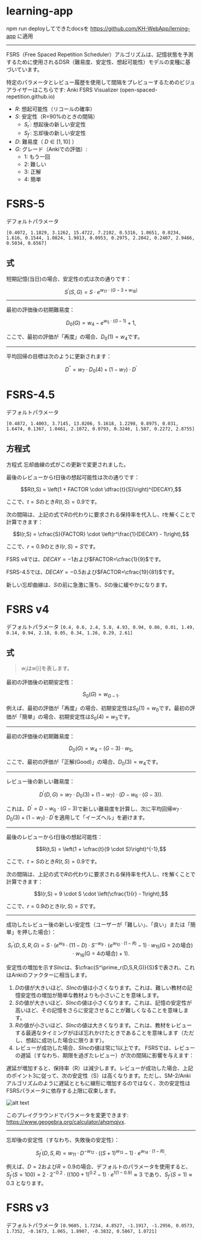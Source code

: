 # learning-app

npm run deployしてできたdocsを https://github.com/KH-WebApp/lerning-app に適用

---

FSRS（Free Spaced Repetition Scheduler）アルゴリズムは、記憶状態を予測するために使用されるDSR（難易度、安定性、想起可能性）モデルの変種に基づいています。

特定のパラメータとレビュー履歴を使用して間隔をプレビューするためのビジュアライザーはこちらです: Anki FSRS Visualizer (open-spaced-repetition.github.io)

- $R$: 想起可能性（リコールの確率）
- $S$: 安定性（R=90%のときの間隔）
    - $S^\prime_r$: 想起後の新しい安定性
    - $S^\prime_f$: 忘却後の新しい安定性
- $D$: 難易度（ $D \in [1, 10]$ ）
- $G$: グレード（Ankiでの評価）:
    - $1$: もう一回
    - $2$: 難しい
    - $3$: 正解
    - $4$: 簡単

# FSRS-5
デフォルトパラメータ

`[0.4072, 1.1829, 3.1262, 15.4722, 7.2102, 0.5316, 1.0651, 0.0234, 1.616, 0.1544, 1.0824, 1.9813, 0.0953, 0.2975, 2.2042, 0.2407, 2.9466, 0.5034, 0.6567]`

## 式
短期記憶(当日)の場合、安定性の式は次の通りです：

$$S^\prime(S,G) = S \cdot e^{w_{17} \cdot (G - 3 + w_{18})}$$

---

最初の評価後の初期難易度：

$$D_0(G) = w_4 - e^{w_5 \cdot (G - 1)} + 1,$$

ここで、最初の評価が「再度」の場合、$D_0(1)=w_4$です。

---
平均回帰の目標は次のように更新されます：

$$D^{\prime\prime} = w_7 \cdot D_0(4) + (1 - w_7) \cdot D^\prime$$

# FSRS-4.5
デフォルトパラメータ

`[0.4872, 1.4003, 3.7145, 13.8206, 5.1618, 1.2298, 0.8975, 0.031, 1.6474, 0.1367, 1.0461, 2.1072, 0.0793, 0.3246, 1.587, 0.2272, 2.8755]`

## 方程式
方程式
忘却曲線の式がこの更新で変更されました。

最後のレビューから$t$日後の想起可能性は次の通りです：

$$R(t,S) = \left(1 + FACTOR \cdot \dfrac{t}{S}\right)^{DECAY},$$

ここで、$t=S$のとき$R(t,S)=0.9$です。

次の間隔は、上記の式で$R$の代わりに要求される保持率を代入し、$t$を解くことで計算できます：

$$I(r,S) = \cfrac{S}{FACTOR} \cdot \left(r^\frac{1}{DECAY} - 1\right),$$

ここで、$r=0.9$のとき$I(r,S)=S$です。

FSRS v4では、$DECAY=-1$および$FACTOR=\cfrac{1}{9}$です。

FSRS-4.5では、$DECAY=-0.5$および$FACTOR=\cfrac{19}{81}$です。

新しい忘却曲線は、$S$の前に急激に落ち、$S$の後に緩やかになります。

# FSRS v4
デフォルトパラメータ
`[0.4, 0.6, 2.4, 5.8, 4.93, 0.94, 0.86, 0.01, 1.49, 0.14, 0.94, 2.18, 0.05, 0.34, 1.26, 0.29, 2.61]`

##  式
> $w_i$はw[i]を表します。

最初の評価後の初期安定性：

$$S_0(G) = w_{G-1}.$$

例えば、最初の評価が「再度」の場合、初期安定性は$S_0(1)=w_0$です。最初の評価が「簡単」の場合、初期安定性は$S_0(4)=w_3$です。

---

最初の評価後の初期難易度：

$$D_0(G) = w_4 - (G-3) \cdot w_5,$$

ここで、最初の評価が「正解(Good)」の場合、$D_0(3)=w_4$です。

---

レビュー後の新しい難易度：

$$D^\prime(D,G) = w_7 \cdot D_0(3) +(1 - w_7) \cdot (D - w_6 \cdot (G - 3)).$$

これは、$D^\prime = D - w_6 \cdot (G - 3)$で新しい難易度を計算し、次に平均回帰$w_7 \cdot D_0(3) + (1 - w_7) \cdot D^\prime$を適用して「イーズヘル」を避けます。

---

最後のレビューから$t$日後の想起可能性：

$$R(t,S) = \left(1 + \cfrac{t}{9 \cdot S}\right)^{-1},$$

ここで、$t=S$のとき$R(t,S)=0.9$です。

次の間隔は、上記の式で$R$の代わりに要求される保持率を代入し、$t$を解くことで計算できます：

$$I(r,S) = 9 \cdot S \cdot \left(\cfrac{1}{r} - 1\right),$$

ここで、$r=0.9$のとき$I(r,S)=S$です。

---

成功したレビュー後の新しい安定性（ユーザーが「難しい」、「良い」または「簡単」を押した場合）：

$$S^\prime_r(D,S,R,G) = S\cdot(e^{w_8} \cdot (11-D) \cdot S^{-w_9} \cdot (e^{w_{10}\cdot(1-R)}-1) \cdot w_{15}(\textrm{G = 2の場合}) \cdot w_{16}(\textrm{G = 4の場合}) + 1).$$

安定性の増加を示す$SInc$は、$\cfrac{S^\prime_r(D,S,R,G)}{S}$で表され、これはAnkiのファクターに相当します。

1. $D$の値が大きいほど、$SInc$の値は小さくなります。これは、難しい教材の記憶安定性の増加が簡単な教材よりも小さいことを意味します。
2. $S$の値が大きいほど、$SInc$の値は小さくなります。これは、記憶の安定性が高いほど、その記憶をさらに安定させることが難しくなることを意味します。
3. $R$の値が小さいほど、$SInc$の値は大きくなります。これは、教材をレビューする最適なタイミングがほぼ忘れかけたときであることを意味します（ただし、想起に成功した場合に限ります）。
4. レビューが成功した場合、$SInc$の値は常に1以上です。
FSRSでは、レビューの遅延（すなわち、期限を過ぎたレビュー）が次の間隔に影響を与えます：

遅延が増加すると、保持率（R）は減少します。レビューが成功した場合、上記のポイント3に従って、次の安定性（S）は高くなります。ただし、SM-2/Ankiアルゴリズムのように遅延とともに線形に増加するのではなく、次の安定性はFSRSパラメータに依存する上限に収束します。

![alt text](https://user-images.githubusercontent.com/32575846/235642239-25de48b8-5dc6-4450-94e5-0bbf8165a559.png)

このプレイグラウンドでパラメータを変更できます: https://www.geogebra.org/calculator/ahqmqjvx.

---

忘却後の安定性（すなわち、失敗後の安定性）：

$$S^\prime_f(D,S,R) = w_{11}\cdot D^{-w_{12}}\cdot ((S+1)^{w_{13}} - 1)\cdot e^{w_{14}\cdot(1-R)}.$$

例えば、$D=2$および$R=0.9$の場合、デフォルトのパラメータを使用すると、$S^\prime_f(S=100) = 2\cdot 2^{-0.2} \cdot ((100+1)^{0.2}-1) \cdot e^{1(1-0.9)} \approx 3$ であり、$S^\prime_f(S=1) \approx 0.3$ となります。

# FSRS v3
デフォルトパラメータ
`[0.9605, 1.7234, 4.8527, -1.1917, -1.2956, 0.0573, 1.7352, -0.1673, 1.065, 1.8907, -0.3832, 0.5867, 1.0721]`

